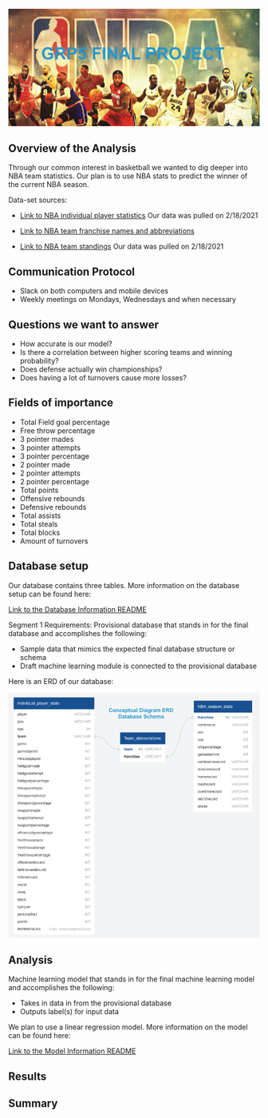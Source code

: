 ![Header](Pictures/Header.png)

## Overview of the Analysis
Through our common interest in basketball we wanted to dig deeper into NBA team statistics. Our plan is to use NBA stats to predict the winner of the current NBA season. 

Data-set sources:
* [Link to NBA individual player statistics](https://www.basketball-reference.com/leagues/NBA_2021_per_game.html) Our data was pulled on 2/18/2021

* [Link to NBA team franchise names and abbreviations](https://en.wikipedia.org/wiki/Wikipedia:WikiProject_National_Basketball_Association/National_Basketball_Association_team_abbreviations)
* [Link to NBA team standings](https://www.nba.com/standings) Our data was pulled on 2/18/2021

## Communication Protocol
* Slack on both computers and mobile devices
* Weekly meetings on Mondays, Wednesdays and when necessary

## Questions we want to answer
* How accurate is our model?
* Is there a correlation between higher scoring teams and winning probability?
* Does defense actually win championships?
* Does having a lot of turnovers cause more losses?

## Fields of importance
* Total Field goal percentage
* Free throw percentage
* 3 pointer mades
* 3 pointer attempts
* 3 pointer percentage
* 2 pointer made
* 2 pointer attempts
* 2 pointer percentage
* Total points
* Offensive rebounds
* Defensive rebounds
* Total assists
* Total steals
* Total blocks
* Amount of turnovers

## Database setup
Our database contains three tables. More information on the database setup can be found here:

[Link to the Database Information README](https://github.com/JmSambajon/group5-project/blob/johns_data_analytics/DatabaseInfo.md)

Segment 1 Requirements:
Provisional database that stands in for the final database and accomplishes the following:
* Sample data that mimics the expected final database structure or schema
* Draft machine learning module is connected to the provisional database

Here is an ERD of our database:

![ERD](Pictures/ERD.png)

## Analysis

Machine learning model that stands in for the final machine learning model and accomplishes the following:
* Takes in data in from the provisional database
* Outputs label(s) for input data

We plan to use a linear regression model. More information on the model can be found here:

[Link to the Model Information README](https://github.com/JmSambajon/group5-project/blob/toai_data_analytics/MachineLearningMD.md)

## Results

## Summary
